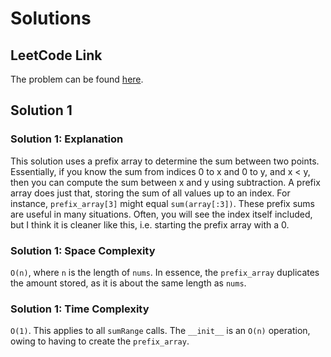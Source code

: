 # Solutions

## LeetCode Link

The problem can be found [here](https://leetcode.com/problems/range-sum-query-immutable/).

## Solution 1

### Solution 1: Explanation

This solution uses a prefix array to determine
the sum between two points. Essentially, if
you know the sum from indices 0 to x and 0 to y,
and x < y, then you can compute the sum between
x and y using subtraction. A prefix array does
just that, storing the sum of all values up to
an index. For instance, `prefix_array[3]` might
equal `sum(array[:3])`. These prefix sums are
useful in many situations. Often, you will see
the index itself included, but I think it is
cleaner like this, i.e. starting the prefix
array with a 0.

### Solution 1: Space Complexity

`O(n)`, where `n` is the length of `nums`.
In essence, the `prefix_array` duplicates
the amount stored, as it is about the same length
as `nums`.

### Solution 1: Time Complexity

`O(1)`. This applies to all `sumRange` calls.
The `__init__` is an `O(n)` operation, owing to having
to create the `prefix_array`.
